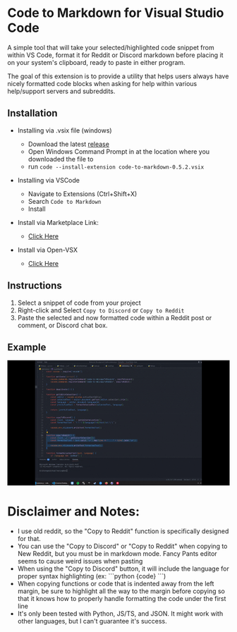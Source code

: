 # Code to Markdown for Visual Studio Code

A simple tool that will take your selected/highlighted code snippet from within VS Code, format it for Reddit or Discord markdown before placing it on your system's clipboard, ready to paste in either program.

The goal of this extension is to provide a utility that helps users always have nicely formatted code blocks when asking for help within various help/support servers and subreddits. 

## Installation

- Installing via .vsix file (windows)
    - Download the latest [release](https://github.com/dlchamp/Code-to-MD/releases/tag/v0.5.2)
    - Open Windows Command Prompt in at the location where you downloaded the file to
    - run `code --install-extension code-to-markdown-0.5.2.vsix`

- Installing via VSCode
    - Navigate to Extensions (Ctrl+Shift+X)
    - Search `Code to Markdown`
    - Install

- Install via Marketplace Link:
    - [Click Here](https://marketplace.visualstudio.com/items?itemName=DLCHAMP.code-to-markdown)


- Install via Open-VSX
    - [Click Here](https://open-vsx.org/extension/DLCHAMP/code-to-markdown)

## Instructions

1. Select a snippet of code from your project
2. Right-click and Select `Copy to Discord` or `Copy to Reddit`
3. Paste the selected and now formatted code within a Reddit post or comment, or Discord chat box.

## Example

![Example](https://github.com/dlchamp/Code-to-MD/blob/master/images/example.gif?raw=true)



# Disclaimer and Notes:

- I use old reddit, so the "Copy to Reddit" function is specifically designed for that.
- You can use the "Copy to Discord" or "Copy to Reddit" when copying to New Reddit, but you must be in markdown mode.  Fancy Pants editor seems to cause weird issues when pasting  
- When using the "Copy to Discord" button, it will include the language for proper syntax highlighting (ex: \`\`\`python {code} \`\`\`)  
- When copying functions or code that is indented away from the left margin, be sure to highlight all the way to the margin before copying so that it knows how to properly handle formatting the code under the first line
- It's only been tested with Python, JS/TS, and JSON.   It might work with other languages, but I can't guarantee it's success.


